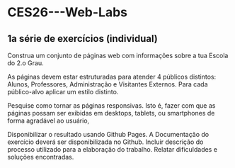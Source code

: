 ﻿# CES26---Web-Labs


## 1a série de exercícios (individual)

Construa um conjunto de páginas web com informações sobre a tua
Escola do 2.o Grau.


As páginas devem estar estruturadas para atender 4 públicos
distintos: Alunos, Professores, Administração e Visitantes Externos. Para cada
público-alvo aplicar um estilo distinto.


Pesquise como tornar as páginas responsivas. Isto é, fazer
com que as páginas possam ser exibidas em desktops, tablets, ou smartphones de
forma agradável ao usuário,


Disponibilizar o resultado usando Github Pages.
A Documentação do exercício deverá ser
disponibilizada no Github. Incluir descrição do processo utilizado para a
elaboração do trabalho. Relatar dificuldades e soluções encontradas.
